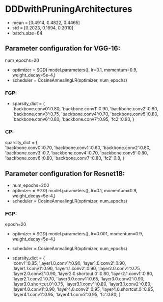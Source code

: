 # DDDwithPruningArchitectures
- mean = [0.4914, 0.4822, 0.4465]
- std = [0.2023, 0.1994, 0.2010]
- batch_size=64
## Parameter configuration for VGG-16:
num_epochs=20
- optimizer = SGD( model.parameters(), lr=0.1,  momentum=0.9,  weight_decay=5e-4,)
- scheduler = CosineAnnealingLR(optimizer, num_epochs)
### FGP:
- sparsity_dict = {      
'backbone.conv0':0.80,
'backbone.conv1':0.90,
'backbone.conv2':0.80,
'backbone.conv3':0.75,
'backbone.conv4':0.70,
'backbone.conv5':0.80,
'backbone.conv6':0.80,
'backbone.conv7':0.95,
'fc2':0.90,
}

### CP:
 sparsity_dict = {      
 'backbone.conv0':0.70,
 'backbone.conv1':0.80,
 'backbone.conv2':0.80,
 'backbone.conv3':0.7,
 'backbone.conv4':0.70,
 'backbone.conv5':0.80,
 'backbone.conv6':0.80,
 'backbone.conv7':0.80,
 'fc2':0.8,
 }

## Parameter configuration for Resnet18:
- num_epochs=200
- optimizer = SGD( model.parameters(), lr=0.1,  momentum=0.9,  weight_decay=5e-4,)
- scheduler = CosineAnnealingLR(optimizer, num_epochs)

### FGP:
epoch=20
- optimizer = SGD( model.parameters(), lr=0.001,  momentum=0.9,  weight_decay=5e-4,) 
<!-- optimizer = SGD( model.parameters(), lr=0.0001,  momentum=0.9,  weight_decay=5e-4,)  -->
- scheduler = CosineAnnealingLR(optimizer, num_epochs)

- sparsity_dict = {     
'conv1':0.85,
'layer1.0.conv1':0.90,
'layer1.0.conv2':0.90,
'layer1.1.conv1':0.90,
'layer1.1.conv2':0.90,
'layer2.0.conv1':0.75,
'layer2.0.conv2':0.90,
'layer2.0.shortcut.0':0.80,
'layer2.1.conv1':0.80,
'layer2.1.conv2':0.70,
'layer3.0.conv1':0.65,
'layer3.0.conv2':0.90,
'layer3.0.shortcut.0':0.75,
'layer3.1.conv1':0.80,
'layer3.1.conv2':0.80,
'layer4.0.conv1':0.90,
'layer4.0.conv2':0.95,
'layer4.0.shortcut.0':0.95,
'layer4.1.conv1':0.95,
'layer4.1.conv2':0.95,
'fc':0.80,
}
